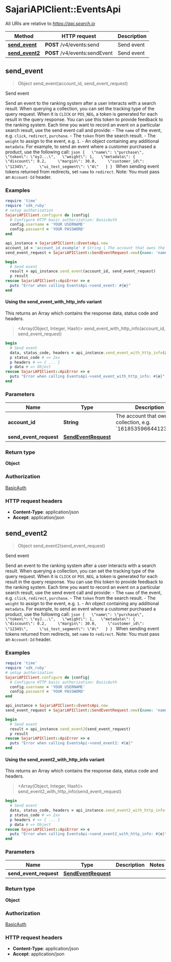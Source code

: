 # SajariAPIClient::EventsApi

All URIs are relative to *https://api.search.io*

| Method | HTTP request | Description |
| ------ | ------------ | ----------- |
| [**send_event**](EventsApi.md#send_event) | **POST** /v4/events:send | Send event |
| [**send_event2**](EventsApi.md#send_event2) | **POST** /v4/events:sendEvent | Send event |


## send_event

> Object send_event(account_id, send_event_request)

Send event

Send an event to the ranking system after a user interacts with a search result.  When querying a collection, you can set the tracking type of the query request. When it is `CLICK` or `POS_NEG`, a token is generated for each result in the query response. You can use this token to provide feedback to the ranking system. Each time you want to record an event on a particular search result, use the send event call and provide:  - The `name` of the event, e.g. `click`, `redirect`, `purchase`. - The `token` from the search result. - The `weight` to assign to the event, e.g. `1`. - An object containing any additional `metadata`.  For example, to send an event where a customer purchased a product, use the following call:  ```json {   \"name\": \"purchase\",   \"token\": \"eyJ...\",   \"weight\": 1,   \"metadata\": {     \"discount\": 0.2,     \"margin\": 30.0,     \"customer_id\": \"12345\",     \"ui_test_segment\": \"A\"   } } ```  When sending event tokens returned from redirects, set `name` to `redirect`.  Note: You must pass an `Account-Id` header.

### Examples

```ruby
require 'time'
require 'sdk_ruby'
# setup authorization
SajariAPIClient.configure do |config|
  # Configure HTTP basic authorization: BasicAuth
  config.username = 'YOUR USERNAME'
  config.password = 'YOUR PASSWORD'
end

api_instance = SajariAPIClient::EventsApi.new
account_id = 'account_id_example' # String | The account that owns the collection, e.g. `1618535966441231024`.
send_event_request = SajariAPIClient::SendEventRequest.new({name: 'name_example', token: 'token_example'}) # SendEventRequest | 

begin
  # Send event
  result = api_instance.send_event(account_id, send_event_request)
  p result
rescue SajariAPIClient::ApiError => e
  puts "Error when calling EventsApi->send_event: #{e}"
end
```

#### Using the send_event_with_http_info variant

This returns an Array which contains the response data, status code and headers.

> <Array(Object, Integer, Hash)> send_event_with_http_info(account_id, send_event_request)

```ruby
begin
  # Send event
  data, status_code, headers = api_instance.send_event_with_http_info(account_id, send_event_request)
  p status_code # => 2xx
  p headers # => { ... }
  p data # => Object
rescue SajariAPIClient::ApiError => e
  puts "Error when calling EventsApi->send_event_with_http_info: #{e}"
end
```

### Parameters

| Name | Type | Description | Notes |
| ---- | ---- | ----------- | ----- |
| **account_id** | **String** | The account that owns the collection, e.g. &#x60;1618535966441231024&#x60;. |  |
| **send_event_request** | [**SendEventRequest**](SendEventRequest.md) |  |  |

### Return type

**Object**

### Authorization

[BasicAuth](../README.md#BasicAuth)

### HTTP request headers

- **Content-Type**: application/json
- **Accept**: application/json


## send_event2

> Object send_event2(send_event_request)

Send event

Send an event to the ranking system after a user interacts with a search result.  When querying a collection, you can set the tracking type of the query request. When it is `CLICK` or `POS_NEG`, a token is generated for each result in the query response. You can use this token to provide feedback to the ranking system. Each time you want to record an event on a particular search result, use the send event call and provide:  - The `name` of the event, e.g. `click`, `redirect`, `purchase`. - The `token` from the search result. - The `weight` to assign to the event, e.g. `1`. - An object containing any additional `metadata`.  For example, to send an event where a customer purchased a product, use the following call:  ```json {   \"name\": \"purchase\",   \"token\": \"eyJ...\",   \"weight\": 1,   \"metadata\": {     \"discount\": 0.2,     \"margin\": 30.0,     \"customer_id\": \"12345\",     \"ui_test_segment\": \"A\"   } } ```  When sending event tokens returned from redirects, set `name` to `redirect`.  Note: You must pass an `Account-Id` header.

### Examples

```ruby
require 'time'
require 'sdk_ruby'
# setup authorization
SajariAPIClient.configure do |config|
  # Configure HTTP basic authorization: BasicAuth
  config.username = 'YOUR USERNAME'
  config.password = 'YOUR PASSWORD'
end

api_instance = SajariAPIClient::EventsApi.new
send_event_request = SajariAPIClient::SendEventRequest.new({name: 'name_example', token: 'token_example'}) # SendEventRequest | 

begin
  # Send event
  result = api_instance.send_event2(send_event_request)
  p result
rescue SajariAPIClient::ApiError => e
  puts "Error when calling EventsApi->send_event2: #{e}"
end
```

#### Using the send_event2_with_http_info variant

This returns an Array which contains the response data, status code and headers.

> <Array(Object, Integer, Hash)> send_event2_with_http_info(send_event_request)

```ruby
begin
  # Send event
  data, status_code, headers = api_instance.send_event2_with_http_info(send_event_request)
  p status_code # => 2xx
  p headers # => { ... }
  p data # => Object
rescue SajariAPIClient::ApiError => e
  puts "Error when calling EventsApi->send_event2_with_http_info: #{e}"
end
```

### Parameters

| Name | Type | Description | Notes |
| ---- | ---- | ----------- | ----- |
| **send_event_request** | [**SendEventRequest**](SendEventRequest.md) |  |  |

### Return type

**Object**

### Authorization

[BasicAuth](../README.md#BasicAuth)

### HTTP request headers

- **Content-Type**: application/json
- **Accept**: application/json

